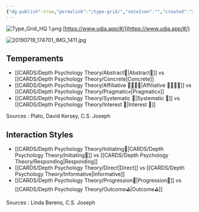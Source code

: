 ```yaml
---
{"dg-publish":true,"permalink":"/type-grid/","noteIcon":"","created":"2023-01-12T12:33:41.904+01:00","updated":"2023-04-18T14:02:58.913+02:00"}
---
```



![Type_Grid_HQ 1.png](/img/user/EXTRAS/Images/Type_Grid_HQ%201.png)
[https://www.udja.app/#/](https://www.udja.app/#/)

![20190719_174701_IMG_1411.jpg](/img/user/EXTRAS/Images/20190719_174701_IMG_1411.jpg)

## Temperaments 
- [[CARDS/Depth Psychology Theory/Abstract💭\|Abstract💭]] vs [[CARDS/Depth Psychology Theory/Concrete\|Concrete]]
- [[CARDS/Depth Psychology Theory/Affiliative 👨‍👩‍👧‍👦\|Affiliative 👨‍👩‍👧‍👦]] vs [[CARDS/Depth Psychology Theory/Pragmatic✊\|Pragmatic✊]]
- [[CARDS/Depth Psychology Theory/Systematic 🔧\|Systematic 🔧]] vs [[CARDS/Depth Psychology Theory/Interest 🤝\|Interest 🤝]]

Sources : Plato, David Kersey, C.S. Joseph

## Interaction Styles 
- [[CARDS/Depth Psychology Theory/Initiating👋\|CARDS/Depth Psychology Theory/Initiating👋]] vs [[CARDS/Depth Psychology Theory/Responding\|Responding]]
- [[CARDS/Depth Psychology Theory/Direct\|Direct]] vs [[CARDS/Depth Psychology Theory/Informative\|Informative]]
- [[CARDS/Depth Psychology Theory/Progression🧗\|Progression🧗]] vs [[CARDS/Depth Psychology Theory/Outcome⛳\|Outcome⛳]]

Sources : Linda Berens, C.S. Joseph 